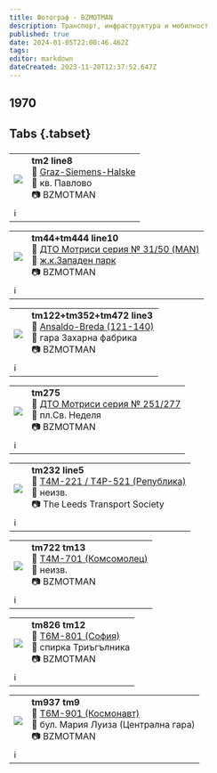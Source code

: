 ```yaml
---
title: Фотограф - BZMOTMAN
description: Транспорт, инфраструктура и мобилност
published: true
date: 2024-01-05T22:00:46.462Z
tags: 
editor: markdown
dateCreated: 2023-11-20T12:37:52.647Z
---
```


## 1970
## Tabs {.tabset}
###

<!--следващ пост--> 
<div class="table-responsive"><table style="width:100%"><tr>
<td><img src="https://drive.google.com/uc?id=1xQs5-kUNO7WBDlJcnn9R-vxT6qsCBUoZ"></td>
<td><b>tm2 line8</b><br> 🚋 <a href="/bg/public-transport/fleet-list/1924-Graz-Siemens-Halske">Graz-Siemens-Halske</a><br>📌 кв. Павлово<br> 📷 BZMOTMAN<br></td></tr>
  <td colspan=2 >ℹ️ </td></table></div>
  
  

<!--следващ пост--> 
<div class="table-responsive"><table style="width:100%"><tr>
<td><img src="https://drive.google.com/uc?id=1nfV64vTmZ_uDttVAC1UjJtw0KBdjQ3Fd"></td>
<td><b>tm44+tm444 line10</b><br> 🚋 <a href="/bg/public-transport/fleet-list/1942-DTO-31-51">ДТО Мотриси серия № 31/50 (MAN)</a><br>📌 <a href="https://www.google.com/maps/@42.7014611,23.2777044,3a,49.3y,217.6h,98.86t/data=!3m6!1e1!3m4!1soD4QaZ8X95Fyy9HGCGdihg!2e0!7i16384!8i8192?entry=ttu">ж.к.Западен парк</a><br> 📷 BZMOTMAN<br></td></tr>
  <td colspan=2 >ℹ️  </td></table></div>


<!--следващ пост--> 
<div class="table-responsive"><table style="width:100%"><tr>
<td><img src="https://drive.google.com/uc?id=1jJrmLy5nMhbbh98igWMFjeARlAR_xrV7"></td>
<td><b>tm122+tm352+tm472 line3</b><br> 🚋 <a href="/bg/public-transport/fleet-list/1938-Ansaldo-Breda">Ansaldo-Breda (121-140)</a><br>📌 гара Захарна фабрика<br> 📷 BZMOTMAN<br></td></tr>
  <td colspan=2 >ℹ️ </td></table></div>
  
<!--следващ пост--> 
<div class="table-responsive"><table style="width:100%"><tr>
<td><img src="https://drive.google.com/uc?id=10sGHSpEOX0g2WuVBJgY90eBKBHqroRQo"></td>
<td><b>tm275</b><br> 🚋 <a href="/bg/public-transport/fleet-list/1949-DTO-251-277">ДТО Мотриси серия № 251/277</a><br>📌 пл.Св. Неделя<br> 📷 BZMOTMAN<br></td></tr>
  <td colspan=2 >ℹ️ </td></table></div>
  
  
<!--следващ пост--> 
<div class="table-responsive"><table style="width:100%"><tr>
<td><img src="https://drive.google.com/uc?id=1BcelhvAgIKv-jx2e3_jRyARLXGaSJO1h"></td>
<td><b>tm232 line5</b><br> 🚋 <a href="/bg/public-transport/fleet-list/1951-T4M-221">Т4М-221 / Т4Р-521 (Република)
</a><br>📌 неизв. <br> 📷 The Leeds Transport Society<br></td></tr>
  <td colspan=2 >ℹ️ </td></table></div>  
  
  
  
<!--следващ пост--> 
<div class="table-responsive"><table style="width:100%"><tr>
<td><img src="https://drive.google.com/uc?id=1L79TbgtuA-oI-GoHTeShIf6NBidY_9JX"></td>
<td><b>tm722 tm13</b><br> 🚋 <a href="/bg/public-transport/fleet-list/1958-T4M-701">Т4М-701 (Комсомолец)</a><br>📌 неизв.<br> 📷 BZMOTMAN<br></td></tr>
  <td colspan=2 >ℹ️ </td></table></div>
  
  <!--следващ пост--> 
<div class="table-responsive"><table style="width:100%"><tr>
<td><img src="https://drive.google.com/uc?id=1SVz2YtYFug47ecKZ7NjvwUPyqFUuHIc1"></td>
<td><b>tm826 tm12</b><br> 🚋 <a href="/bg/public-transport/fleet-list/1965-T6M-801">Т6М-801 (София)</a><br>📌 спирка Триъгълника<br> 📷 BZMOTMAN<br></td></tr>
  <td colspan=2 >ℹ️ </td></table></div>
  
  <!--следващ пост--> 
<div class="table-responsive"><table style="width:100%"><tr>
<td><img src="https://drive.google.com/uc?id=1PmM1dbPA-aDwBwL5w_Urvc2pftQ8CLxK"></td>
<td><b>tm937 tm9</b><br> 🚋 <a href="/bg/public-transport/fleet-list/1965-T6M-801">Т6М-901 (Космонавт)</a><br>📌 бул. Мария Луиза (Централна гара)<br> 📷 BZMOTMAN<br></td></tr>
  <td colspan=2 >ℹ️ </td></table></div>



